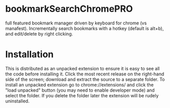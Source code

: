 # bookmarkSearchChromePRO
full featured bookmark manager driven by keyboard for chrome (vs manafest). Incrementally search bookmarks with a hotkey (default is alt+b), and edit/delete by right clicking.

# Installation 
This is distributed as an unpacked extension to ensure it is easy to see all the code before installing it. Click the most recent release on the right-hand side of the screen; download and extract the source to a separate folder.
To install an unpacked extension go to chrome://extensions/ and click the "load unpacked" button (you may need to enable developer mode) and select the folder. If you delete the folder later the extension will be rudely uninstalled. 

